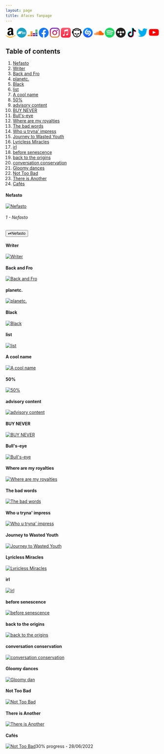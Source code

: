 ```yaml
---
layout: page
title: Afaces fanpage
---
```

[![Alt text](assets/amazonmusic.svg)](https://music.amazon.com/artists/B07MWG7VY1/afaces) [![Alt text](assets/bandcamp.svg)](https://afaces.bandcamp.com) [![Alt text](assets/deezer.svg)](https://www.deezer.com/es/artist/57830442) [![Alt text](assets/facebook.svg)](https://www.facebook.com/afaces/) [![Alt text](assets/instagram.svg)](https://www.instagram.com/_afaces/) [![Alt text](assets/itunes.svg)](https://music.apple.com/us/artist/afaces/1450474907) [![Alt text](assets/napster.svg)](https://us.napster.com/artist/afaces) [![Alt text](assets/shazam.svg)](https://www.shazam.com/es/artist/afaces/1450474907) [![Alt text](assets/soundcloud.svg)](https://soundcloud.com/afaces) [![Alt text](assets/spotify.svg)](https://open.spotify.com/artist/3zbzWzOqZcY3mZBG5ICF9l) [![Alt text](assets/tidal.svg)](https://tidal.com/browse/artist/10889435) [![Alt text](assets/tiktok.svg)](https://www.tiktok.com/@afaces) [![Alt text](assets/twitter.svg)](https://twitter.com/afaces2) [![Alt text](assets/youtube.svg)](https://www.youtube.com/user/axelaxel12)
## Table of contents
1. [Nefasto](#nefasto)
2. [Writer](#writer)
3. [Back and Fro](#backandfro)
4. [planetc.](#planetc)
5. [Black](#black)
6. [list](#list)
7. [A cool name](#acoolname)
8. [50%](#50)
9. [advisory content](#advisorycontent)
10. [BUY NEVER](#buynever)
11. [Bull's-eye](#bullseye)
12. [Where are my royalties](#wherearemyroyalties)
13. [The bad words](#thebadwords)
14. [Who u tryna' impress](#whoutrynaimpress)
15. [Journey to Wasted Youth](#journeytowastedyouth)
16. [Lyricless Miracles](#lyriclessmiracles)
17. [irl](#irl)
18. [before senescence](#beforesenescence)
19. [back to the origins](#backtotheorigins)
20. [conversation conservation](#conversationconservation)
21. [Gloomy dances](#gloomydances)
22. [Not Too Bad](#nottoobad)
23. [There is Another](#thereisanother)
24. [Cafés](#cafes)

<script type="text/javascript" src="/index.js"></script>

#### Nefasto <a name="nefasto"></a>
[![Nefasto](https://img.youtube.com/vi/SWNbhMxS4S4/0.jpg)](https://www.youtube.com/watch?v=SWNbhMxS4S4  "Nefasto")
###### 1 - Nefasto

<div>
    <input type = "button" onclick = "showButtonnefasto()" value = "⏯Nefasto">
</div>
<p id="nefasto"></p>

#### Writer <a name="writer"></a>
[![Writer](https://img.youtube.com/vi/1PB176jjic8/0.jpg)](https://www.youtube.com/watch?v=1PB176jjic8  "Writer")

#### Back and Fro <a name="backandfro"></a>
[![Back and Fro](https://img.youtube.com/vi/uwmr2eNdpE4/0.jpg)](https://www.youtube.com/watch?v=uwmr2eNdpE4  "Back and Fro")

#### planetc. <a name="planetc"></a>
[![planetc.](https://img.youtube.com/vi/F44txcWQoJQ/0.jpg)](https://www.youtube.com/watch?v=F44txcWQoJQ  "planetc.")

#### Black <a name="black"></a>
[![Black](https://img.youtube.com/vi/rcAxMjoC7fw/0.jpg)](https://www.youtube.com/watch?v=rcAxMjoC7fw  "Black")

#### list <a name="list"></a>
[![list](https://img.youtube.com/vi/_DSxx9E3MCQ/0.jpg)](https://www.youtube.com/watch?v=_DSxx9E3MCQ  "list")

#### A cool name <a name="acoolname"></a>
[![A cool name](https://img.youtube.com/vi/RVxpNONLZ8o/0.jpg)](https://www.youtube.com/watch?v=RVxpNONLZ8o  "A cool name")

#### 50% <a name="50"></a>
[![50%](https://img.youtube.com/vi/_4Vfk487foQ/0.jpg)](https://www.youtube.com/watch?v=_4Vfk487foQ  "50%")

#### advisory content <a name="advisorycontent"></a>
[![advisory content](https://img.youtube.com/vi/ybNa3a48fxk/0.jpg)](https://www.youtube.com/watch?v=ybNa3a48fxk  "advisory content")

#### BUY NEVER <a name="buynever"></a>
[![BUY NEVER](https://img.youtube.com/vi/Utmf9RgCITo/0.jpg)](https://www.youtube.com/watch?v=Utmf9RgCITo  "BUY NEVER")

#### Bull's-eye <a name="bullseye"></a>
[![Bull's-eye](https://img.youtube.com/vi/VCzKkBZ-03w/0.jpg)](https://www.youtube.com/watch?v=VCzKkBZ-03w  "Bull's-eye")

#### Where are my royalties <a name="wherearemyroyalties"></a>
[![Where are my royalties](https://img.youtube.com/vi/zg2NECdI3OY/0.jpg)](https://www.youtube.com/watch?v=zg2NECdI3OY  "Where are my royalties")

#### The bad words <a name="thebadwords"></a>
[![ The bad words](https://img.youtube.com/vi/Nx3ucT01P-g/0.jpg)](https://www.youtube.com/watch?v=Nx3ucT01P-g  "The bad words")

#### Who u tryna' impress <a name="whoutrynaimpress"></a>
[![Who u tryna' impress](https://img.youtube.com/vi/rEKs9ttSOLA/0.jpg)](https://www.youtube.com/watch?v=rEKs9ttSOLA  "Who u tryna' impress")

#### Journey to Wasted Youth <a name="journeytowastedyouth"></a>
[![Journey to Wasted Youth](https://img.youtube.com/vi/0EdaPCRZXmY/0.jpg)](https://www.youtube.com/watch?v=0EdaPCRZXmY  "Journey to Wasted Youth")

#### Lyricless Miracles <a name="lyriclessmiracles"></a>
[![Lyricless Miracles](https://img.youtube.com/vi/FzD53ikXz5w/0.jpg)](https://www.youtube.com/watch?v=FzD53ikXz5w  "Lyricless Miracles")

#### irl <a name="irl"></a>
[![irl](https://img.youtube.com/vi/g9dWBnJ20MQ/0.jpg)](https://www.youtube.com/watch?v=g9dWBnJ20MQ  "irl")

#### before senescence <a name="beforesenescence"></a>
[![before senescence](https://img.youtube.com/vi/uEgdTjGGk-Y/0.jpg)](https://www.youtube.com/watch?v=uEgdTjGGk-Y  "before senescence")

#### back to the origins <a name="backtotheorigins"></a>
[![back to the origins](https://img.youtube.com/vi/Lt66WnK2Xq4/0.jpg)](https://www.youtube.com/watch?v=Lt66WnK2Xq4  "back to the origins")

#### conversation conservation <a name="conversationconservation"></a>
[![conversation conservation](https://img.youtube.com/vi/msZJIYzS7vA/0.jpg)](https://www.youtube.com/watch?v=msZJIYzS7vA  "conversation conservation")

#### Gloomy dances <a name="gloomydances"></a>
[![Gloomy dan](https://img.youtube.com/vi/jojN7p_oBsw/0.jpg)](https://www.youtube.com/watch?v=jojN7p_oBsw  "Gloomy dances")

#### Not Too Bad <a name="nottoobad"></a>
[![Not Too Bad](https://img.youtube.com/vi/5D2dG7wPEGc/0.jpg)](https://www.youtube.com/watch?v=5D2dG7wPEGc  "Not Too Bad")

#### There is Another <a name="thereisanother"></a>
[![There is Another](https://img.youtube.com/vi/yJaQezPFOdc/0.jpg)](https://www.youtube.com/watch?v=yJaQezPFOdc "There is Another")

#### Cafés <a name="cafes"></a>
[![Not Too Bad](assets/cafes_cover.png)](https://soundcloud.com/afaces  "cafés")30% progress - 28/06/2022
